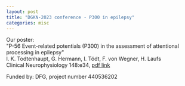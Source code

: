 ```yaml
---
layout: post
title: "DGKN-2023 conference - P300 in epilepsy"
categories: misc
---
```


Our poster:  
"P-56 Event-related potentials (P300) in the assessment of attentional processing in epilepsy"  
I. K. Todtenhaupt, G. Hermann, I. Tödt, F. von Wegner, H. Laufs  
Clinical Neurophysiology 148:e34, [pdf link](http://dx.doi.org/10.1016/j.clinph.2023.02.073)

Funded by: DFG, project number 440536202
